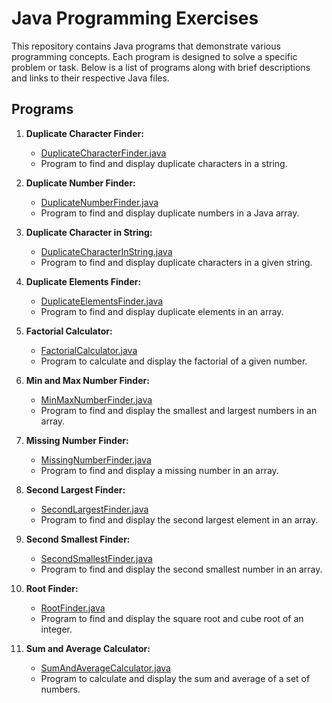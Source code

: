 # Java Programming Exercises

This repository contains Java programs that demonstrate various programming concepts. Each program is designed to solve a specific problem or task. Below is a list of programs along with brief descriptions and links to their respective Java files.

## Programs

1. **Duplicate Character Finder:**
   - [DuplicateCharacterFinder.java](https://github.com/suraj480/program_in_java/blob/master/src/program_in_java/DuplicateCharacterFinder.java)
   - Program to find and display duplicate characters in a string.

2. **Duplicate Number Finder:**
   - [DuplicateNumberFinder.java](#link-to-java-file)
   - Program to find and display duplicate numbers in a Java array.

3. **Duplicate Character in String:**
   - [DuplicateCharacterInString.java](#link-to-java-file)
   - Program to find and display duplicate characters in a given string.

4. **Duplicate Elements Finder:**
   - [DuplicateElementsFinder.java](#link-to-java-file)
   - Program to find and display duplicate elements in an array.

5. **Factorial Calculator:**
   - [FactorialCalculator.java](#link-to-java-file)
   - Program to calculate and display the factorial of a given number.

6. **Min and Max Number Finder:**
   - [MinMaxNumberFinder.java](#link-to-java-file)
   - Program to find and display the smallest and largest numbers in an array.

7. **Missing Number Finder:**
   - [MissingNumberFinder.java](#link-to-java-file)
   - Program to find and display a missing number in an array.

8. **Second Largest Finder:**
   - [SecondLargestFinder.java](#link-to-java-file)
   - Program to find and display the second largest element in an array.

9. **Second Smallest Finder:**
   - [SecondSmallestFinder.java](#link-to-java-file)
   - Program to find and display the second smallest number in an array.

10. **Root Finder:**
    - [RootFinder.java](#link-to-java-file)
    - Program to find and display the square root and cube root of an integer.

11. **Sum and Average Calculator:**
    - [SumAndAverageCalculator.java](#link-to-java-file)
    - Program to calculate and display the sum and average of a set of numbers.

